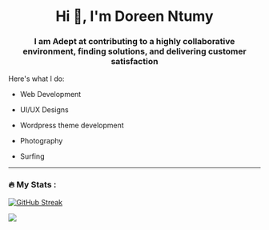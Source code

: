 
<h1 align="center">Hi 👋, I'm Doreen Ntumy</h1>
<h3 align="center">I am Adept at contributing to a highly collaborative environment, finding solutions, and delivering customer satisfaction</h3>

Here's what I do:


- Web Development

- UI/UX Designs

- Wordpress theme development

- Photography

- Surfing

---

### :fire: My Stats :
[![GitHub Streak](http://github-readme-streak-stats.herokuapp.com?user=deanclark1&theme=dark&background=000000)](https://git.io/streak-stats)

![](https://github-readme-stats.vercel.app/api/top-langs/?username=deanclark1&layout=compact)




